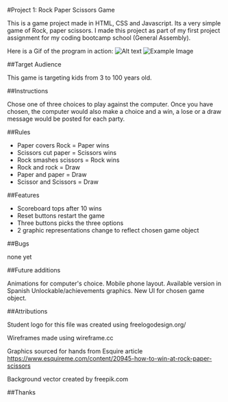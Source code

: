 #Project 1: Rock Paper Scissors Game

This is a game project made in HTML, CSS and Javascript. Its a very simple game of Rock, paper scissors. I made this project as part of my first project assignment for my coding bootcamp school (General Assembly).

Here is a Gif of the program in action:
![Alt text](relative/path/to/img.jpg?raw=true 'Title')
![Example Image](./images/example.gif)

##Target Audience

This game is targeting kids from 3 to 100 years old.

##Instructions

Chose one of three choices to play against the computer. Once you have chosen, the computer would also make a choice and a win, a lose or a draw message would be posted for each party.

##Rules

-   Paper covers Rock = Paper wins
-   Scissors cut paper = Scissors wins
-   Rock smashes scissors = Rock wins
-   Rock and rock = Draw
-   Paper and paper = Draw
-   Scissor and Scissors = Draw

##Features

-   Scoreboard tops after 10 wins
-   Reset buttons restart the game
-   Three buttons picks the three options
-   2 graphic representations change to reflect chosen game object

##Bugs

none yet

##Future additions

Animations for computer's choice. Mobile phone layout. Available version in Spanish Unlockable/achievements graphics. New UI for chosen game object.

##Attributions

Student logo for this file was created using freelogodesign.org/

Wireframes made using wireframe.cc

Graphics sourced for hands from Esquire article https://www.esquireme.com/content/20945-how-to-win-at-rock-paper-scissors

Background vector created by freepik.com

##Thanks
